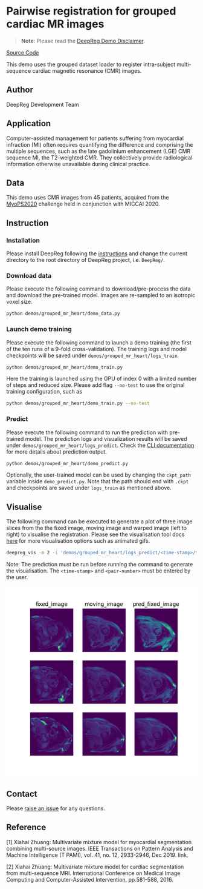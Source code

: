 # Pairwise registration for grouped cardiac MR images

> **Note**: Please read the
> [DeepReg Demo Disclaimer](introduction.html#demo-disclaimer).

[Source Code](https://github.com/DeepRegNet/DeepReg/tree/main/demos/grouped_mr_heart)

This demo uses the grouped dataset loader to register intra-subject multi-sequence
cardiac magnetic resonance (CMR) images.

## Author

DeepReg Development Team

## Application

Computer-assisted management for patients suffering from myocardial infraction (MI)
often requires quantifying the difference and comprising the multiple sequences, such as
the late gadolinium enhancement (LGE) CMR sequence MI, the T2-weighted CMR. They
collectively provide radiological information otherwise unavailable during clinical
practice.

## Data

This demo uses CMR images from 45 patients, acquired from the
[MyoPS2020](http://www.sdspeople.fudan.edu.cn/zhuangxiahai/0/MyoPS20/) challenge held in
conjunction with MICCAI 2020.

## Instruction

### Installation

Please install DeepReg following the [instructions](../getting_started/install.html) and
change the current directory to the root directory of DeepReg project, i.e. `DeepReg/`.

### Download data

Please execute the following command to download/pre-process the data and download the
pre-trained model. Images are re-sampled to an isotropic voxel size.

```bash
python demos/grouped_mr_heart/demo_data.py
```

### Launch demo training

Please execute the following command to launch a demo training (the first of the ten
runs of a 9-fold cross-validation). The training logs and model checkpoints will be
saved under `demos/grouped_mr_heart/logs_train`.

```bash
python demos/grouped_mr_heart/demo_train.py
```

Here the training is launched using the GPU of index 0 with a limited number of steps
and reduced size. Please add flag `--no-test` to use the original training
configuration, such as

```bash
python demos/grouped_mr_heart/demo_train.py --no-test
```

### Predict

Please execute the following command to run the prediction with pre-trained model. The
prediction logs and visualization results will be saved under
`demos/grouped_mr_heart/logs_predict`. Check the [CLI documentation](../docs/cli.html)
for more details about prediction output.

```bash
python demos/grouped_mr_heart/demo_predict.py
```

Optionally, the user-trained model can be used by changing the `ckpt_path` variable
inside `demo_predict.py`. Note that the path should end with `.ckpt` and checkpoints are
saved under `logs_train` as mentioned above.

## Visualise

The following command can be executed to generate a plot of three image slices from the the fixed image, moving image and warped image (left to right) to visualise the registration. Please see the visualisation tool docs [here](https://github.com/DeepRegNet/DeepReg/blob/main/docs/source/docs/visualisation_tool.md) for more visualisation options such as animated gifs. 

```bash
deepreg_vis -m 2 -i 'demos/grouped_mr_heart/logs_predict/<time-stamp>/test/<pair-number>/fixed_image.nii.gz, demos/grouped_mr_heart/logs_predict/<time-stamp>/test/<pair-number>/moving_image.nii.gz, demos/grouped_mr_heart/logs_predict/<time-stamp>/test/<pair-number>/pred_fixed_image.nii.gz' --slice-inds '12, 18, 26' -s demos/grouped_mr_heart/logs_predict
```

Note: The prediction must be run before running the command to generate the visualisation. The `<time-stamp>` and `<pair-number>` must be entered by the user.

![plot](../assets/grouped_mr_heart.png)

## Contact

Please [raise an issue](https://github.com/DeepRegNet/DeepReg/issues/new/choose) for any
questions.

## Reference

[1] Xiahai Zhuang: Multivariate mixture model for myocardial segmentation combining
multi-source images. IEEE Transactions on Pattern Analysis and Machine Intelligence (T
PAMI), vol. 41, no. 12, 2933-2946, Dec 2019. link.

[2] Xiahai Zhuang: Multivariate mixture model for cardiac segmentation from
multi-sequence MRI. International Conference on Medical Image Computing and
Computer-Assisted Intervention, pp.581-588, 2016.
